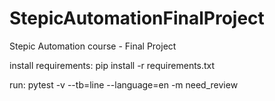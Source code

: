 # StepicAutomationFinalProject
Stepic Automation course - Final Project

install requirements:
pip install -r requirements.txt

run:
pytest -v --tb=line --language=en -m need_review
